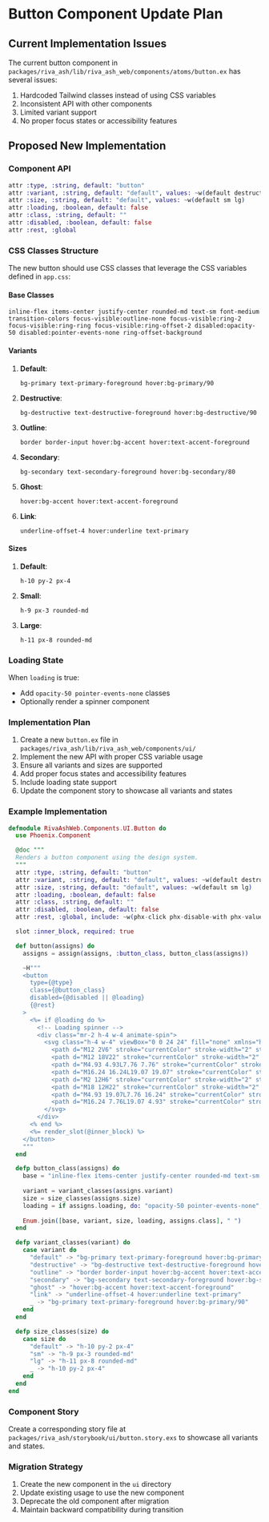 # Button Component Update Plan

## Current Implementation Issues

The current button component in `packages/riva_ash/lib/riva_ash_web/components/atoms/button.ex` has several issues:

1. Hardcoded Tailwind classes instead of using CSS variables
2. Inconsistent API with other components
3. Limited variant support
4. No proper focus states or accessibility features

## Proposed New Implementation

### Component API

```elixir
attr :type, :string, default: "button"
attr :variant, :string, default: "default", values: ~w(default destructive outline secondary ghost link)
attr :size, :string, default: "default", values: ~w(default sm lg)
attr :loading, :boolean, default: false
attr :class, :string, default: ""
attr :disabled, :boolean, default: false
attr :rest, :global
```

### CSS Classes Structure

The new button should use CSS classes that leverage the CSS variables defined in `app.css`:

#### Base Classes
```
inline-flex items-center justify-center rounded-md text-sm font-medium transition-colors focus-visible:outline-none focus-visible:ring-2 focus-visible:ring-ring focus-visible:ring-offset-2 disabled:opacity-50 disabled:pointer-events-none ring-offset-background
```

#### Variants

1. **Default**:
   ```
   bg-primary text-primary-foreground hover:bg-primary/90
   ```

2. **Destructive**:
   ```
   bg-destructive text-destructive-foreground hover:bg-destructive/90
   ```

3. **Outline**:
   ```
   border border-input hover:bg-accent hover:text-accent-foreground
   ```

4. **Secondary**:
   ```
   bg-secondary text-secondary-foreground hover:bg-secondary/80
   ```

5. **Ghost**:
   ```
   hover:bg-accent hover:text-accent-foreground
   ```

6. **Link**:
   ```
   underline-offset-4 hover:underline text-primary
   ```

#### Sizes

1. **Default**:
   ```
   h-10 py-2 px-4
   ```

2. **Small**:
   ```
   h-9 px-3 rounded-md
   ```

3. **Large**:
   ```
   h-11 px-8 rounded-md
   ```

### Loading State

When `loading` is true:
- Add `opacity-50 pointer-events-none` classes
- Optionally render a spinner component

### Implementation Plan

1. Create a new `button.ex` file in `packages/riva_ash/lib/riva_ash_web/components/ui/`
2. Implement the new API with proper CSS variable usage
3. Ensure all variants and sizes are supported
4. Add proper focus states and accessibility features
5. Include loading state support
6. Update the component story to showcase all variants and states

### Example Implementation

```elixir
defmodule RivaAshWeb.Components.UI.Button do
  use Phoenix.Component

  @doc """
  Renders a button component using the design system.
  """
  attr :type, :string, default: "button"
  attr :variant, :string, default: "default", values: ~w(default destructive outline secondary ghost link)
  attr :size, :string, default: "default", values: ~w(default sm lg)
  attr :loading, :boolean, default: false
  attr :class, :string, default: ""
  attr :disabled, :boolean, default: false
  attr :rest, :global, include: ~w(phx-click phx-disable-with phx-value phx-value-id)

  slot :inner_block, required: true

  def button(assigns) do
    assigns = assign(assigns, :button_class, button_class(assigns))

    ~H"""
    <button
      type={@type}
      class={@button_class}
      disabled={@disabled || @loading}
      {@rest}
    >
      <%= if @loading do %>
        <!-- Loading spinner -->
        <div class="mr-2 h-4 w-4 animate-spin">
          <svg class="h-4 w-4" viewBox="0 0 24 24" fill="none" xmlns="http://www.w3.org/2000/svg">
            <path d="M12 2V6" stroke="currentColor" stroke-width="2" stroke-linecap="round" stroke-linejoin="round"/>
            <path d="M12 18V22" stroke="currentColor" stroke-width="2" stroke-linecap="round" stroke-linejoin="round"/>
            <path d="M4.93 4.93L7.76 7.76" stroke="currentColor" stroke-width="2" stroke-linecap="round" stroke-linejoin="round"/>
            <path d="M16.24 16.24L19.07 19.07" stroke="currentColor" stroke-width="2" stroke-linecap="round" stroke-linejoin="round"/>
            <path d="M2 12H6" stroke="currentColor" stroke-width="2" stroke-linecap="round" stroke-linejoin="round"/>
            <path d="M18 12H22" stroke="currentColor" stroke-width="2" stroke-linecap="round" stroke-linejoin="round"/>
            <path d="M4.93 19.07L7.76 16.24" stroke="currentColor" stroke-width="2" stroke-linecap="round" stroke-linejoin="round"/>
            <path d="M16.24 7.76L19.07 4.93" stroke="currentColor" stroke-width="2" stroke-linecap="round" stroke-linejoin="round"/>
          </svg>
        </div>
      <% end %>
      <%= render_slot(@inner_block) %>
    </button>
    """
  end

  defp button_class(assigns) do
    base = "inline-flex items-center justify-center rounded-md text-sm font-medium transition-colors focus-visible:outline-none focus-visible:ring-2 focus-visible:ring-ring focus-visible:ring-offset-2 disabled:opacity-50 disabled:pointer-events-none ring-offset-background"
    
    variant = variant_classes(assigns.variant)
    size = size_classes(assigns.size)
    loading = if assigns.loading, do: "opacity-50 pointer-events-none", else: ""
    
    Enum.join([base, variant, size, loading, assigns.class], " ")
  end

  defp variant_classes(variant) do
    case variant do
      "default" -> "bg-primary text-primary-foreground hover:bg-primary/90"
      "destructive" -> "bg-destructive text-destructive-foreground hover:bg-destructive/90"
      "outline" -> "border border-input hover:bg-accent hover:text-accent-foreground"
      "secondary" -> "bg-secondary text-secondary-foreground hover:bg-secondary/80"
      "ghost" -> "hover:bg-accent hover:text-accent-foreground"
      "link" -> "underline-offset-4 hover:underline text-primary"
      _ -> "bg-primary text-primary-foreground hover:bg-primary/90"
    end
  end

  defp size_classes(size) do
    case size do
      "default" -> "h-10 py-2 px-4"
      "sm" -> "h-9 px-3 rounded-md"
      "lg" -> "h-11 px-8 rounded-md"
      _ -> "h-10 py-2 px-4"
    end
  end
end
```

### Component Story

Create a corresponding story file at `packages/riva_ash/storybook/ui/button.story.exs` to showcase all variants and states.

### Migration Strategy

1. Create the new component in the `ui` directory
2. Update existing usage to use the new component
3. Deprecate the old component after migration
4. Maintain backward compatibility during transition